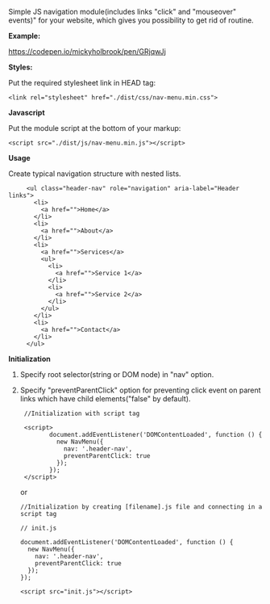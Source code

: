 Simple JS navigation module(includes links "click" and "mouseover" events)" for your website, which gives you possibility to get rid of routine.

**Example:**

  https://codepen.io/mickyholbrook/pen/GRjqwJj

**Styles:**
  
  Put the required stylesheet link in HEAD tag:
  
    <link rel="stylesheet" href="./dist/css/nav-menu.min.css">
    
**Javascript**    
    
Put the module script at the bottom of your markup: 

    <script src="./dist/js/nav-menu.min.js"></script>  

**Usage**
     
Create typical navigation structure with nested lists. 
      
         <ul class="header-nav" role="navigation" aria-label="Header links">
           <li>
             <a href="">Home</a>
           </li>
           <li>
             <a href="">About</a>
           </li>
           <li>
             <a href="">Services</a>
             <ul>
               <li>
                 <a href="">Service 1</a>
               </li>
               <li>
                 <a href="">Service 2</a>
               </li>
             </ul>
           </li>
           <li>
             <a href="">Contact</a>
           </li>
         </ul>
         
**Initialization**

1. Specify root selector(string or DOM node) in "nav" option.
2. Specify "preventParentClick" option for preventing click event on parent links which have child elements("false" by default).
 
        //Initialization with script tag
 
        <script>
               document.addEventListener('DOMContentLoaded', function () {
                 new NavMenu({
                   nav: '.header-nav',
                   preventParentClick: true
                 });
               });
        </script>
        
    or
    
       //Initialization by creating [filename].js file and connecting in a script tag
        
       // init.js
        
       document.addEventListener('DOMContentLoaded', function () {
         new NavMenu({
           nav: '.header-nav',
           preventParentClick: true
         });
       }); 
       
       <script src="init.js"></script>
    
    